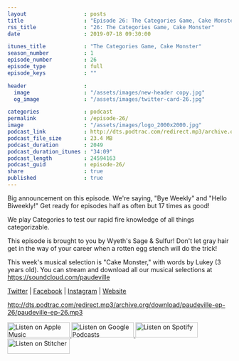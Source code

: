 ```yaml
---
layout                  : posts
title                   : "Episode 26: The Categories Game, Cake Monster"
rss_title               : "26: The Categories Game, Cake Monster"
date                    : 2019-07-18 09:30:00

itunes_title			: "The Categories Game, Cake Monster"
season_number			: 1
episode_number			: 26
episode_type			: full
episode_keys			: ""

header                  : 
  image                 : "/assets/images/new-header copy.jpg"
  og_image              : "/assets/images/twitter-card-26.jpg"

categories              : podcast
permalink               : /episode-26/
image                   : "/assets/images/logo_2000x2000.jpg"
podcast_link            : http://dts.podtrac.com/redirect.mp3/archive.org/download/paudeville-ep-26/paudeville-ep-26.mp3
podcast_file_size       : 23.4 MB
podcast_duration        : 2049
podcast_duration_itunes : "34:09"
podcast_length          : 24594163
podcast_guid            : episode-26/
share                   : true
published               : true 
---
```

Big announcement on this episode. We're saying, "Bye Weekly" and "Hello Biweekly!" 
Get ready for episodes half as often but 17 times as good!

We play Categories to test our rapid fire knowledge of all things categorizable.

This episode is brought to you by Wyeth's Sage & Sulfur! 
Don't let gray hair get in the way of your career when a rotten egg stench will do the trick!

This week's musical selection is "Cake Monster," with words by Lukey (3 years old). You can stream and download all our musical selections at <a href="https://soundcloud.com/paudeville">https://soundcloud.com/paudeville</a>

<a href="https://twitter.com/paudeville">Twitter</a> | <a href="https://www.facebook.com/paudeville">Facebook</a> | <a href="https://www.instagram.com/paudevilleshow/">Instagram</a> | <a href="https://paudeville.com/">Website</a>

http://dts.podtrac.com/redirect.mp3/archive.org/download/paudeville-ep-26/paudeville-ep-26.mp3

<a href="https://itunes.apple.com/us/podcast/paudeville/id1450915591">
	<img src='{{ site.url }}{{ site.baseurl }}/assets/images/US_UK_Apple_Podcasts_Listen_Badge_RGB_140x34.png' width='140px' height='34' alt='Listen on Apple Music'/>
</a>
<a href="https://play.google.com/music/m/Igre2ostm2ltqiq4sabzzrl5jcy?t=Paudeville">
	<img src='{{ site.url }}{{ site.baseurl }}/assets/images/google_podcasts_badge_140x34.png' width='140px' height='34' alt='Listen on Google Podcasts'/>
</a>
<a href="https://open.spotify.com/show/4q5RNUUtU4XFqsymP7dcTw">
	<img src='{{ site.url }}{{ site.baseurl }}/assets/images/Spotify_Listen_Badge_RGB_140x34.png' width='140px' height='34' alt='Listen on Spotify'/>
</a>
<a href="https://www.stitcher.com/s?fid=363388&refid=stpr">
	<img src='{{ site.url }}{{ site.baseurl }}/assets/images/Stitcher_Listen_Badge_Color_Dark_BG_140x34.png' width='140px' height='34' alt='Listen on Stitcher'/>
</a>
